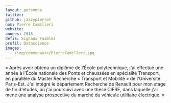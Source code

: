 ```yaml
---
layout: personne
twitter:
github: jazzypierrot
nom: Pierre Camilleri
website:
annees: 2018
defis: Signaux Faibles
profil: Datascience
images:
  - /img/communaute/PierreCamilleri.jpg
---
```


« Après avoir obtenu un diplôme de l'École polytechnique, j'ai effectué
une année à l'École nationale des Ponts et chaussées en spécialité
Transport, en parallèle du Master Recherche « Transport et Mobilité »
de l'Université Paris-Est. J'ai intégré le département Recherche de
Renault pour mon stage de fin d'études, où j'ai poursuivi avec une thèse
CIFRE, dans laquelle j'ai mené une analyse prospective du marché du
véhicule utilitaire électrique. »
